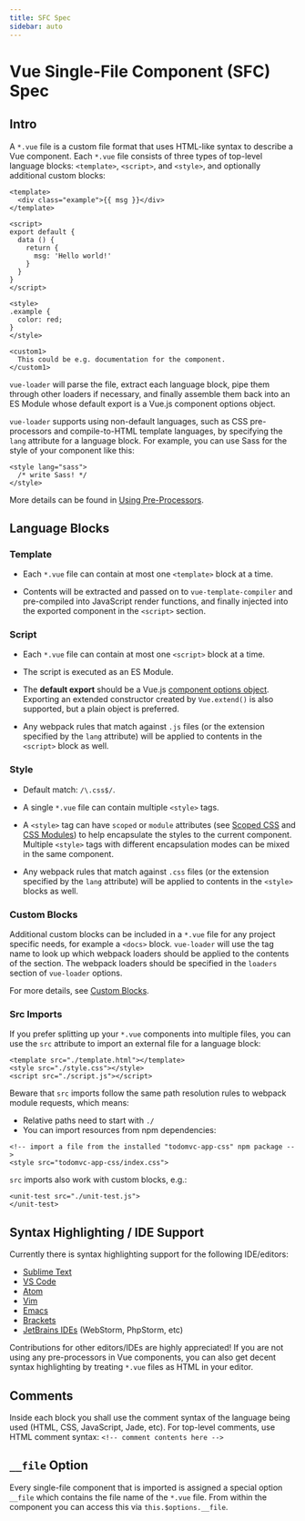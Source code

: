 ```yaml
---
title: SFC Spec
sidebar: auto
---
```


# Vue Single-File Component (SFC) Spec

## Intro

A `*.vue` file is a custom file format that uses HTML-like syntax to describe a Vue component. Each `*.vue` file consists of three types of top-level language blocks: `<template>`, `<script>`, and `<style>`, and optionally additional custom blocks:

``` vue
<template>
  <div class="example">{{ msg }}</div>
</template>

<script>
export default {
  data () {
    return {
      msg: 'Hello world!'
    }
  }
}
</script>

<style>
.example {
  color: red;
}
</style>

<custom1>
  This could be e.g. documentation for the component.
</custom1>
```

`vue-loader` will parse the file, extract each language block, pipe them through other loaders if necessary, and finally assemble them back into an ES Module whose default export is a Vue.js component options object.

`vue-loader` supports using non-default languages, such as CSS pre-processors and compile-to-HTML template languages, by specifying the `lang` attribute for a language block. For example, you can use Sass for the style of your component like this:

``` vue
<style lang="sass">
  /* write Sass! */
</style>
```

More details can be found in [Using Pre-Processors](./guide/pre-processors.md).

## Language Blocks

### Template

- Each `*.vue` file can contain at most one `<template>` block at a time.

- Contents will be extracted and passed on to `vue-template-compiler` and pre-compiled into JavaScript render functions, and finally injected into the exported component in the `<script>` section.

### Script

- Each `*.vue` file can contain at most one `<script>` block at a time.

- The script is executed as an ES Module.

- The **default export** should be a Vue.js [component options object](https://vuejs.org/v2/api/#Options-Data). Exporting an extended constructor created by `Vue.extend()` is also supported, but a plain object is preferred.

- Any webpack rules that match against `.js` files (or the extension specified by the `lang` attribute) will be applied to contents in the `<script>` block as well.

### Style

- Default match: `/\.css$/`.

- A single `*.vue` file can contain multiple `<style>` tags.

- A `<style>` tag can have `scoped` or `module` attributes (see [Scoped CSS](./guide/scoped-css.md) and [CSS Modules](./guide/css-modules.md)) to help encapsulate the styles to the current component. Multiple `<style>` tags with different encapsulation modes can be mixed in the same component.

- Any webpack rules that match against `.css` files (or the extension specified by the `lang` attribute) will be applied to contents in the `<style>` blocks as well.

### Custom Blocks

Additional custom blocks can be included in a `*.vue` file for any project specific needs, for example a `<docs>` block. `vue-loader` will use the tag name to look up which webpack loaders should be applied to the contents of the section. The webpack loaders should be specified in the `loaders` section of `vue-loader` options.

For more details, see [Custom Blocks](./guide/custom-blocks.md).

### Src Imports

If you prefer splitting up your `*.vue` components into multiple files, you can use the `src` attribute to import an external file for a language block:

``` vue
<template src="./template.html"></template>
<style src="./style.css"></style>
<script src="./script.js"></script>
```

Beware that `src` imports follow the same path resolution rules to webpack module requests, which means:

- Relative paths need to start with `./`
- You can import resources from npm dependencies:

``` vue
<!-- import a file from the installed "todomvc-app-css" npm package -->
<style src="todomvc-app-css/index.css">
```

`src` imports also work with custom blocks, e.g.:

``` vue
<unit-test src="./unit-test.js">
</unit-test>
```

## Syntax Highlighting / IDE Support

Currently there is syntax highlighting support for the following IDE/editors:

- [Sublime Text](https://github.com/vuejs/vue-syntax-highlight)
- [VS Code](https://marketplace.visualstudio.com/items?itemName=octref.vetur)
- [Atom](https://atom.io/packages/language-vue)
- [Vim](https://github.com/posva/vim-vue)
- [Emacs](https://github.com/AdamNiederer/vue-mode)
- [Brackets](https://github.com/pandao/brackets-vue)
- [JetBrains IDEs](https://plugins.jetbrains.com/plugin/8057) (WebStorm, PhpStorm, etc)

Contributions for other editors/IDEs are highly appreciated! If you are not using any pre-processors in Vue components, you can also get decent syntax highlighting by treating `*.vue` files as HTML in your editor.

## Comments

Inside each block you shall use the comment syntax of the language being used (HTML, CSS, JavaScript, Jade, etc). For top-level comments, use HTML comment syntax: `<!-- comment contents here -->`

## `__file` Option

Every single-file component that is imported is assigned a special option `__file` which contains the file name of the `*.vue` file. From within the component you can access this via `this.$options.__file`.
